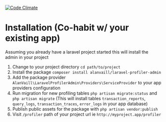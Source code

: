 [![Code Climate](https://codeclimate.com/github/AlanVaill/laravel-profiler-admin/badges/gpa.svg)](https://codeclimate.com/github/AlanVaill/laravel-profiler-admin)

# Installation (Co-habit w/ your existing app) 
Assuming you already have a laravel project started this will install the admin in your project
 1. Change to your project directory `cd path/to/project`
 1. Install the package `composer install alanvaill/laravel-profiler-admin`
 1. Add the package provider `AlanVaill\LaravelProfilerAdmin\Providers\ServiceProvider` to your app providers configuration
 1. Run migration for new profiling tables `php artisan migrate:status` and `php artisan migrate` (This will install tables `transaction_reports`, `query_logs`, `transaction_traces`, `error_logs` in your app database)
 1. Publish public assets for the package with `php artisan vendor:publish`
 1. Visit `/profiler` path of your project url ie `http://myproject.app/profiler`
